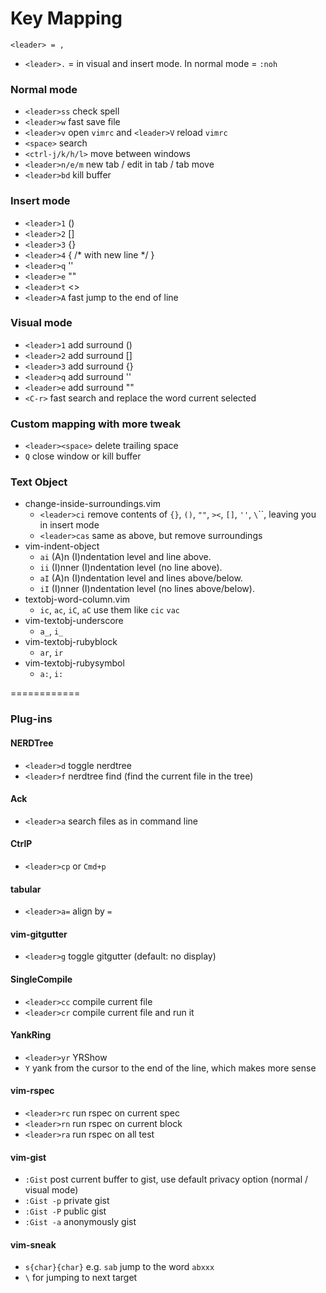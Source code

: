 Key Mapping
===========

`<leader> = ,`

* `<leader>.` = <Esc> in visual and insert mode. In normal mode = `:noh`

### Normal mode

* `<leader>ss` check spell
* `<leader>w` fast save file
* `<leader>v` open `vimrc` and `<leader>V` reload `vimrc`
* `<space>` search
* `<ctrl-j/k/h/l>` move between windows
* `<leader>n/e/m` new tab / edit in tab / tab move
* `<leader>bd` kill buffer

### Insert mode

* `<leader>1` ()
* `<leader>2` []
* `<leader>3` {}
* `<leader>4` { /* with new line */ }
* `<leader>q` ''
* `<leader>e` ""
* `<leader>t` <>
* `<leader>A` fast jump to the end of line

### Visual mode

* `<leader>1` add surround ()
* `<leader>2` add surround []
* `<leader>3` add surround {}
* `<leader>q` add surround ''
* `<leader>e` add surround ""
* `<C-r>` fast search and replace the word current selected

### Custom mapping with more tweak

* `<leader><space>` delete trailing space
* `Q` close window or kill buffer

### Text Object

* change-inside-surroundings.vim
  * `<leader>ci` remove contents of `{}`, `()`, `""`, `><`, `[]`, `''`, `\`\``, leaving you in insert mode
  * `<leader>cas` same as above, but remove surroundings
* vim-indent-object
  * `ai` (A)n (I)ndentation level and line above.
  * `ii` (I)nner (I)ndentation level (no line above).
  * `aI` (A)n (I)ndentation level and lines above/below.
  * `iI` (I)nner (I)ndentation level (no lines above/below).
* textobj-word-column.vim
  * `ic`, `ac`, `iC`, `aC` use them like `cic` `vac`
* vim-textobj-underscore
  * `a_`, `i_`
* vim-textobj-rubyblock
  * `ar`, `ir`
* vim-textobj-rubysymbol
  * `a:`, `i:`

============

### Plug-ins

#### NERDTree

* `<leader>d` toggle nerdtree
* `<leader>f` nerdtree find (find the current file in the tree)

#### Ack

* `<leader>a` search files as in command line

#### CtrlP

* `<leader>cp` or `Cmd+p`

#### tabular

* `<leader>a=` align by `=`

#### vim-gitgutter

* `<leader>g` toggle gitgutter (default: no display)

#### SingleCompile

* `<leader>cc` compile current file
* `<leader>cr` compile current file and run it

#### YankRing

* `<leader>yr` YRShow
* `Y` yank from the cursor to the end of the line, which makes more sense

#### vim-rspec

* `<leader>rc` run rspec on current spec
* `<leader>rn` run rspec on current block
* `<leader>ra` run rspec on all test

#### vim-gist

* `:Gist` post current buffer to gist, use default privacy option (normal / visual mode)
* `:Gist -p` private gist
* `:Gist -P` public gist
* `:Gist -a` anonymously gist

#### vim-sneak

* `s{char}{char}` e.g. `sab` jump to the word `abxxx`
* `\` for jumping to next target
